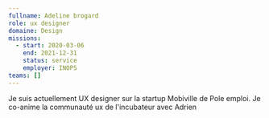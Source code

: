 ```yaml
---
fullname: Adeline brogard
role: ux designer
domaine: Design
missions:
  - start: 2020-03-06
    end: 2021-12-31
    status: service
    employer: INOPS
teams: []
---
```

Je suis actuellement UX designer sur la startup Mobiville de Pole emploi. Je co-anime la communauté ux de l'incubateur avec Adrien